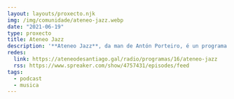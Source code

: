 ```yaml
---
layout: layouts/proxecto.njk
img: /img/comunidade/ateneo-jazz.webp
date: "2021-06-19"
type: proxecto
title: Ateneo Jazz
description: '**Ateneo Jazz**, da man de Antón Porteiro, é un programa para os amantes do jazz e todos aqueles que queiran achegarse a el.'
redes:
  link: https://ateneodesantiago.gal/radio/programas/16/ateneo-jazz
  rss: https://www.spreaker.com/show/4757431/episodes/feed
tags:
  - podcast
  - musica
---
```

